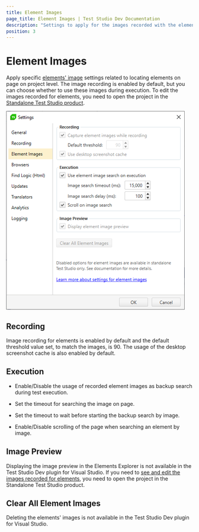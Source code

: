 ```yaml
---
title: Element Images
page_title: Element Images | Test Studio Dev Documentation
description: "Settings to apply for the images recorded with the elements. Images used as backup search in Test Studio Dev." 
position: 3
---
```

# Element Images

Apply specific <a href="https://docs.telerik.com/teststudio/features/elements-explorer/elements-find-expression#elements-image" target="_blank">elements' image</a> settings related to locating elements on page on project level. The image recording is enabled by default, but you can choose whether to use these images during execution. To edit the images recorded for elements, you need to open the project in the <a href="https://www.telerik.com/teststudio" target="_blank">Standalone Test Studio product</a>.

![Element Images][1]

## Recording

Image recording for elements is enabled by default and the default threshold value set, to match the images, is 90. The usage of the desktop screenshot cache is also enabled by default. 

## Execution

- Enable/Disable the usage of recorded element images as backup search during test execution.

- Set the timeout for searching the image on page.

- Set the timeout to wait before starting the backup search by image.

- Enable/Disable scrolling of the page when searching an element by image.

## Image Preview

Displaying the image preview in the Elements Explorer is not available in the Test Studio Dev plugin for Visual Studio. If you need to <a href="https://docs.telerik.com/teststudio/features/elements-explorer/find-element-by-image" target="_blank">see and edit the images recorded for elements</a>, you need to open the project in the Standalone Test Studio product.

## Clear All Element Images

Deleting the elements' images is not available in the Test Studio Dev plugin for Visual Studio.

[1]: images/element-images/fig1.png
